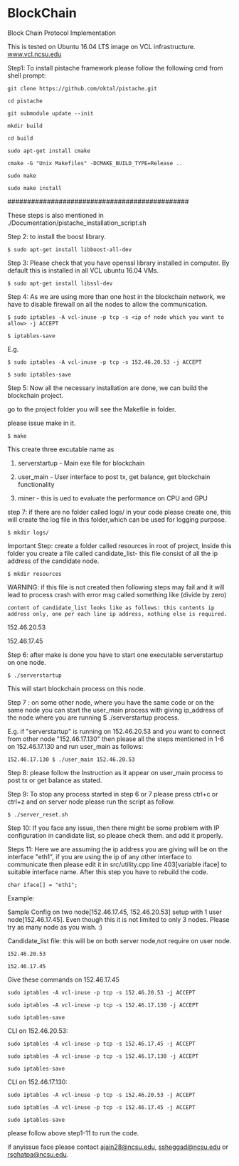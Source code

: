 # BlockChain
Block Chain Protocol Implementation

This is tested on Ubuntu 16.04 LTS image on VCL infrastructure. www.vcl.ncsu.edu

Step1: To install pistache framework please follow the following cmd from shell prompt:

	git clone https://github.com/oktal/pistache.git

	cd pistache

	git submodule update --init

	mkdir build

	cd build

	sudo apt-get install cmake

	cmake -G "Unix Makefiles" -DCMAKE_BUILD_TYPE=Release ..

	sudo make

	sudo make install

##############################################

These steps is also mentioned in ./Documentation/pistache_installation_script.sh

Step 2: to install the boost library.

	$ sudo apt-get install libboost-all-dev

Step 3: Please check that you have openssl library installed in computer. By default this is installed in all VCL ubuntu 16.04 VMs.

	$ sudo apt-get install libssl-dev

Step 4: As we are using more than one host in the blockchain network, we have to disable firewall on all the nodes to allow the communication.

	$ sudo iptables -A vcl-inuse -p tcp -s <ip of node which you want to allow> -j ACCEPT

	$ iptables-save

E.g.

	$ sudo iptables -A vcl-inuse -p tcp -s 152.46.20.53 -j ACCEPT

	$ sudo iptables-save

Step 5: Now all the necessary installation are done, we can build the blockchain project.

go to the project folder you will see the Makefile in folder.

please issue make in it.

	$ make

This create three excutable name as

1. serverstartup - Main exe file for blockchain

2. user_main - User interface to post tx, get balance, get blockchain functionality

3. miner - this is ued to evaluate the performance on CPU and GPU

step 7: if there are no folder called logs/ in your code please create one, this will create the log file in this folder,which can be used for logging purpose.

	$ mkdir logs/

Important Step: create a folder called resources in root of project, Inside this folder you create a file called candidate_list- this file consist of all the ip address of the candidate node.

    $ mkdir resources

WARNING: if this file is not created then following steps may fail and it will lead to process crash with error msg called something like (divide by zero)

    content of candidate_list looks like as follows: this contents ip address only, one per each line ip address, nothing else is required.

152.46.20.53

152.46.17.45

Step 6: after make is done you have to start one executable serverstartup on one node.

	$ ./serverstartup

This will start blockchain process on this node.

Step 7 : on some other node, where you have the same code or on the same node you can start the user_main process with giving ip_address of the node where you are running $ ./serverstartup process.

E.g. if "serverstartup" is running on 152.46.20.53 and you want to connect from other node "152.46.17.130" then please all the steps mentioned in 1-6 on 152.46.17.130 and run user_main as follows:

	152.46.17.130 $ ./user_main 152.46.20.53

Step 8: please follow the Instruction as it appear on user_main process to post tx or get balance as stated.

Step 9: To stop any process started in step 6 or 7 please press ctrl+c or ctrl+z and on server node please run the script as follow.

	$ ./server_reset.sh

Step 10: If you face any issue, then there might be some problem with IP configuration in candidate list, so please check them. and add it properly.

Steps 11: Here we are assuming the ip address you are giving will be on the interface "eth1", if you are using the ip of any other interface to communicate then please edit it in src/utility.cpp line 403[variable iface] to suitable interface name. After this step you have to rebuild the code.

    char iface[] = "eth1";

Example:

Sample Config on two node[152.46.17.45, 152.46.20.53] setup with 1 user node[152.46.17.45]. Even though this it is not limited to only 3 nodes. Please try as many node as you wish. :)

Candidate_list file: this will be on both server node,not require on user node.

	152.46.20.53

	152.46.17.45

Give these commands on 152.46.17.45

	sudo iptables -A vcl-inuse -p tcp -s 152.46.20.53 -j ACCEPT

	sudo iptables -A vcl-inuse -p tcp -s 152.46.17.130 -j ACCEPT

	sudo iptables-save

CLI on 152.46.20.53:

	sudo iptables -A vcl-inuse -p tcp -s 152.46.17.45 -j ACCEPT

	sudo iptables -A vcl-inuse -p tcp -s 152.46.17.130 -j ACCEPT

	sudo iptables-save

CLI on 152.46.17.130:

	sudo iptables -A vcl-inuse -p tcp -s 152.46.20.53 -j ACCEPT

	sudo iptables -A vcl-inuse -p tcp -s 152.46.17.45 -j ACCEPT

	sudo iptables-save

please follow above step1-11 to run the code.

if anyissue face please contact ajain28@ncsu.edu, ssheggad@ncsu.edu or rsghatpa@ncsu.edu.
